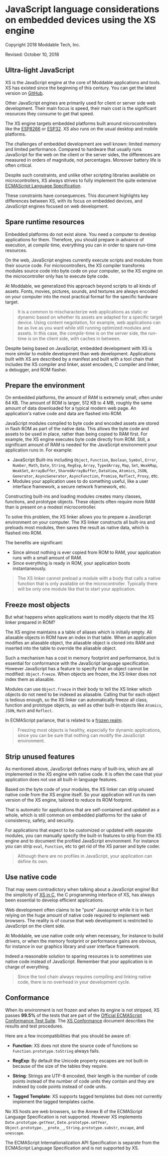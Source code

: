 # JavaScript language considerations on embedded devices using the XS engine

Copyright 2018 Moddable Tech, Inc.

Revised: October 10, 2018

## Ultra-light JavaScript
XS is the JavaScript engine at the core of Moddable applications and tools. XS has existed since the beginning of this century. You can get the latest version on [GitHub](https://github.com/Moddable-OpenSource/moddable).

Other JavaScript engines are primarily used for client or server side web development. Their main focus is speed, their main cost is the significant resources they consume to get that speed. 

The XS engine targets embedded platforms built around microcontrollers like the [ESP8266](https://www.espressif.com/en/products/hardware/esp8266ex/overview) or [ESP32](https://www.espressif.com/en/products/hardware/esp32/overview). XS also runs on the usual desktop and mobile platforms.

The challenges of embedded development are well known: limited memory and limited performance. Compared to hardware that usually runs JavaScript for the web on the client or the server sides, the differences are measured in orders of magnitude, not percentages. Moreover battery life is often critical.

Despite such constraints, and unlike other scripting libraries available on microcontrollers, XS always strives to fully implement the quite extensive [ECMAScript Language Specification](https://tc39.github.io/ecma262/). 

These constraints have consequences. This document highlights key differences between XS, with its focus on embedded devices, and  JavaScript engines focused on web development.

## Spare runtime resources
Embedded platforms do not exist alone. You need a computer to develop applications for them. Therefore, you should prepare in advance of execution, at *compile* time, everything you can in order to spare *run*-time resources. 

On the web, JavaScript engines currently execute scripts and modules from their source code. For microcontrollers, the XS compiler transforms modules source code into byte code on your computer, so the XS engine on the microcontroller only has to execute byte code.

At Moddable, we generalized this approach beyond scripts to all kinds of assets. Fonts, movies, pictures, sounds, and textures are always encoded on your computer into the most practical format for the specific hardware target.

> It is a common to mischaracterize web applications as static or dynamic based on whether its assets are adapted for a specific target device. Using content negotiation, for example, web applications can be as live as you want while still running optimized modules and assets. In this case, the *compile*-time is on the server side, the *run*-time is on the client side, with caches in between.

Despite being based on JavaScript, embedded development with XS is more similar to mobile development than web development. Applications built with XS are described by a manifest and built with a tool chain that includes the XS compiler and linker, asset encoders, C compiler and linker, a debugger, and ROM flasher.

## Prepare the environment
On embedded platforms, the amount of RAM is extremely small, often under 64 KB. The amount of ROM is larger, 512 KB to 4 MB, roughly the same amount of data downloaded for a typical modern web page. An application's native code and data are flashed into ROM. 

JavaScript modules compiled to byte code and encoded assets are stored in flash ROM as part of the native data. This allows the byte code and assets to be used in place, rather than being copied to RAM first. For example, the XS engine executes byte code directly from ROM. Still, a significant amount of RAM is needed for the JavaScript environment your application runs in. For example:

- JavaScript Built-ins including `Object`, `Function`, `Boolean`, `Symbol`, `Error`, `Number`, `Math`, `Date`, `String`, `RegExp`, `Array`, `TypedArray`, `Map`, `Set`, `WeakMap`, `WeakSet`, `ArrayBuffer`, `SharedArrayBuffer`, `DataView`, `Atomics`, `JSON`, `Generator`, `AsyncGenerator`, `AsyncFunction`, `Promise`, `Reflect`, `Proxy`, etc. 
- Modules your application uses to do something useful, like a user interface framework, a secure network framework, etc. 

Constructing built-ins and loading modules creates many classes, functions, and prototype objects. These objects often require more RAM than is present on a modest microcontroller.

To solve this problem, the XS linker allows you to prepare a JavaScript environment on your computer. The XS linker constructs all built-ins and preloads most modules, then saves the result as native data, which is flashed into ROM.

The benefits are significant:

- Since almost nothing is ever copied from ROM to RAM, your application runs with a small amount of RAM.
- Since everything is ready in ROM, your application boots instantaneously. 

> The XS linker cannot preload a module with a body that calls a native function that is only available on the microcontroller. Typically there will be only one module like that to start your application.

## Freeze most objects
But what happens when applications want to modify objects that the XS linker prepared in ROM?

The XS engine maintains a a table of aliases which is initially empty. All aliasable objects in ROM have an index in that table. When an application modifies an aliasable object, the aliasable object is cloned into RAM and inserted into the table to override the aliasable object.

Such a mechanism has a cost in memory footprint and performance, but is essential for conformance with the JavaScript language specification. However JavaScript has a feature to specify that an object cannot be modified: `Object.freeze`. When objects are frozen, the XS linker does not index them as aliasable. 

Modules can use `Object.freeze` in their body to tell the XS linker which objects do not need to be indexed as aliasable. Calling that for each object is tedious enough, so the XS linker can automatically freeze all class, function and prototype objects, as well as other built-in objects like `Atomics`, `JSON`, `Math` and `Reflect`. 

In ECMAScript parlance, that is related to a [frozen realm](https://github.com/tc39/proposal-frozen-realms).

> Freezing most objects is healthy, especially for dynamic applications, since you can be sure that nothing can modify the JavaScript environment.

## Strip unused features
As mentioned above, JavaScript defines many of built-ins, which are all implemented in the XS engine with native code. It is often the case that your application does not use all built-in language features.

Based on the byte code of your modules, the XS linker can strip unused native code from the XS engine itself. So your application will run its own version of the XS engine, tailored to reduce its ROM footprint.

That is automatic for applications that are self-contained and updated as a whole, which is still common on embedded platforms for the sake of consistency, safety, and security. 

For applications that expect to be customized or updated with separate modules, you can manually specify the built-in features to strip from the XS engine and to document the profiled JavaScript environment. For instance you can strip `eval`, `Function`, etc to get rid of the XS parser and byte coder.

> Although there are no profiles in JavaScript, your application can define its own.

## Use native code

That may seem contradictory when talking about a JavaScript engine! But the simplicity of [XS in C](./XS%20in$20C.md), the C programming interface of XS, has always been essential to develop efficient applications.

Web development often claims to be "pure" Javascript while it is in fact relying on the huge amount of native code required to implement web browsers. The reality is of course that web development is restricted to JavaScript on the client side.

At Moddable, we use native code only when necessary, for instance to build drivers, or when the memory footprint or performance gains are obvious, for instance in our graphics library and user interface framework.

Indeed a reasonable solution to sparing resources is to sometimes use native code instead of JavaScript. Remember that your application is in charge of everything. 

> Since the tool chain always requires compiling and linking native code, there is no overhead in your development cycle.

## Conformance
When its environment is not frozen and when its engine is not stripped, XS passes **99.5%** of the tests that are part of the [Official ECMAScript Conformance Test Suite](https://github.com/tc39/test262). The [XS Conformance](./XS%20Conformance.md) document describes the results and test procedures.

Here are a few incompatibilities that you should be aware of:

- **Function**: XS does not store the source code of functions so `Function.prototype.toString` always fails.

- **RegExp**: By default the Unicode property escapes are not built-in because of the size of the tables they require.

- **String**: Strings are UTF-8 encoded, their length is the number of code points instead of the number of code units they contain and they are indexed by code points instead of code units.

- **Tagged Template**: XS supports tagged templates but does not currently implement the tagged templates cache.

No XS hosts are web browsers, so the Annex B of the ECMAScript Language Specification is not supported. However XS implements `Date.prototype.getYear`, `Date.prototype.setYear`, `Object.prototype.__proto__`, `String.prototype.substr`, `escape`, and `unescape`.

The ECMAScript Internationalization API Specification is separate from the ECMAScript Language Specification and is not supported by XS.
